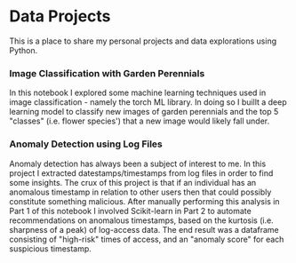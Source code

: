 # Data Projects
This is a place to share my personal projects and data explorations using Python.

### Image Classification with Garden Perennials

In this notebook I explored some machine learning techniques used in image classification - namely the torch ML library. In doing so I buillt a deep learning model to classify new images of garden perennials and the top 5 "classes" (i.e. flower species') that a new image would likely fall under.

### Anomaly Detection using Log Files

Anomaly detection has always been a subject of interest to me. In this project I extracted datestamps/timestamps from log files in order to find some insights. The crux of this project is that if an individual has an anomalous timestamp in relation to other users then that could possibly constitute something malicious. After manually performing this analysis in Part 1 of this notebook I involved Scikit-learn in Part 2 to automate recommendations on anomalous timestamps, based on the kurtosis (i.e. sharpness of a peak) of log-access data. The end result was a dataframe consisting of "high-risk" times of access, and an "anomaly score" for each suspicious timestamp.
